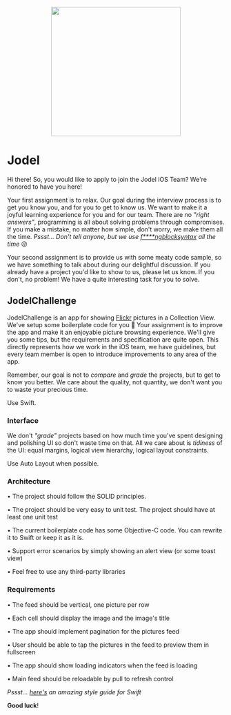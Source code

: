 <p align="center">
<img src="jodellogo.png" width="300">
</p>

Jodel
==================================

Hi there! So, you would like to apply to join the Jodel iOS Team? We're honored to have you here!

Your first assignment is to relax. Our goal during the interview process is to get you know you, and for you to get to know us. We want to make it a joyful learning experience for you and for our team. There are no *"right answers"*, programming is all about solving problems through compromises. If you make a mistake, no matter how simple, don't worry, we make them all the time. *Pssst... Don't tell anyone, but we use [f****ngblocksyntax](http://fuckingblocksyntax.com) all the time* 😜

Your second assignment is to provide us with some meaty code sample, so we have something to talk about during our delightful discussion. If you already have a project you'd like to show to us, please let us know. If you don't, no problem! We have a quite interesting task for you to solve. 

## JodelChallenge

JodelChallenge is an app for showing [Flickr](https://www.flickr.com) pictures in a Collection View. We've setup some boilerplate code for you 🙇 Your assignment is to improve the app and make it an enjoyable picture browsing experience. We'll give you some tips, but the requirements and specification are quite open. This directly represents how we work in the iOS team, we have guidelines, but every team member is open to introduce improvements to any area of the app.

Remember, our goal is not to *compare* and *grade* the projects, but to get to know you better. We care about the quality, not quantity, we don't want you to waste your precious time.

Use Swift.

### Interface

We don't *"grade"* projects based on how much time you've spent designing and polishing UI so don't waste time on that. All we care about is *tidiness* of the UI: equal margins, logical view hierarchy, logical layout constraints.

Use Auto Layout when possible.

### Architecture


• The project should follow the SOLID principles.

• The project should be very easy to unit test. The project should have at least one unit test

• The current boilerplate code has some Objective-C code. You can rewrite it to Swift or keep it as it is.

• Support error scenarios by simply showing an alert view (or some toast view)

• Feel free to use any third-party libraries


### Requirements

• The feed should be vertical, one picture per row

• Each cell should display the image and the image's title

• The app should implement pagination for the pictures feed

• User should be able to tap the pictures in the feed to preview them in fullscreen

• The app should show loading indicators when the feed is loading

• Main feed should be reloadable by pull to refresh control


*Pssst... [here's](https://github.com/raywenderlich/swift-style-guide) an amazing style guide for Swift*

**Good luck**!


